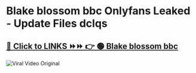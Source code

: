 
 # Blake blossom bbc Onlyfans Leaked - Update Files dclqs

## <h2><a href="https://clipsfans.com/Blake_blossom_bbc&ref=git">🔗 Click to LINKS ⏩⏩ 👉 🟢 Blake blossom bbc </a></h2>

<a href="https://clipsfans.com/Blake_blossom_bbc&ref=git" rel="nofollow" data-target="animated-image.originalLink"><img src="https://i.ibb.co.com/xMMVF88/686577567.gif" alt="Viral Video Original" style="max-width: 100%; display: inline-block;" data-target="animated-image.originalImage"></a>

